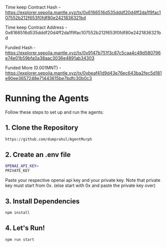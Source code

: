 Time keep Contract Hash - https://explorer.sepolia.mantle.xyz/tx/0x6166516d535dddf20d4ff2da1f9fac107552b212f653f0fdf80e2421836321bd


Time keep Contract Address - 0x6166516d535dddf20d4ff2da1f9fac107552b212f653f0fdf80e2421836321bd


Funded Hash - https://explorer.sepolia.mantle.xyz/tx/0x9147b751f3c87c5caa4c49d580796e74e01b59bfa0a38aac3036e4891ab34303


Funded More (0.001MNT) - https://explorer.sepolia.mantle.xyz/tx/0xbeaf41d9d43e76ec643ba2fec5d181e90ee3657248e71443615be7bdfc30b0c3



# Running the Agents

Follow these steps to set up and run the agents:

## 1. Clone the Repository

```bash
https://github.com/dumprahul/AgentMurph
```

## 2. Create an .env file
```bash
OPENAI_API_KEY=
PRIVATE_KEY
```
Paste your respective openai api key and your private key. Note that private key must start from 0x. (else start with 0x and paste the private key over)


## 3. Install Dependencies
```bash
npm install
```

## 4. Let's Run!
```bash
npm run start
```


